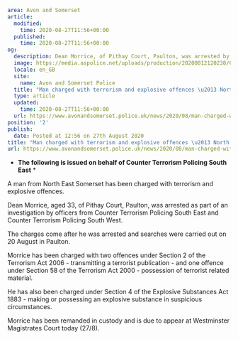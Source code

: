 ```yaml
area: Avon and Somerset
article:
  modified:
    time: 2020-08-27T11:56+00:00
  published:
    time: 2020-08-27T11:56+00:00
og:
  description: Dean Morrice, of Pithay Court, Paulton, was arrested by officers from Counter Terrorism Policing South East and Counter Terrorism Policing South West.
  image: https://media.aspolice.net/uploads/production/20200812120238/Charged_judge-on-black_Aug-2020-e1597230264127.png
  locale: en_GB
  site:
    name: Avon and Somerset Police
  title: "Man charged with terrorism and explosive offences \u2013 North East Somerset | Avon and Somerset Police"
  type: article
  updated:
    time: 2020-08-27T11:56+00:00
  url: https://www.avonandsomerset.police.uk/news/2020/08/man-charged-with-terrorism-and-explosive-offences-north-east-somerset/
position: '2'
publish:
  date: Posted at 12:56 on 27th August 2020
title: "Man charged with terrorism and explosive offences \u2013 North East Somerset | Avon and Somerset Police"
url: https://www.avonandsomerset.police.uk/news/2020/08/man-charged-with-terrorism-and-explosive-offences-north-east-somerset/
```

* **The following is issued on behalf of Counter Terrorism Policing South East** *

A man from North East Somerset has been charged with terrorism and explosive offences.

Dean Morrice, aged 33, of Pithay Court, Paulton, was arrested as part of an investigation by officers from Counter Terrorism Policing South East and Counter Terrorism Policing South West.

The charges come after he was arrested and searches were carried out on 20 August in Paulton.

Morrice has been charged with two offences under Section 2 of the Terrorism Act 2006 - transmitting a terrorist publication - and one offence under Section 58 of the Terrorism Act 2000 - possession of terrorist related material.

He has also been charged under Section 4 of the Explosive Substances Act 1883 - making or possessing an explosive substance in suspicious circumstances.

Morrice has been remanded in custody and is due to appear at Westminster Magistrates Court today (27/8).

